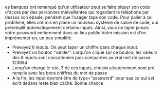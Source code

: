 es banques ont remarqué qu'un utilisateur peut se faire piquer son code d'accès par des personnes malveillantes qui regardent le téléphone par dessus son épaule, pendant que l'usager tape son code.
Pour palier à ce problème, elles ont mis en place un nouveau système de saisie de code, qui préremplit automatiquement certains inputs. Ainsi, vous ne taper jamais votre password entièrement dans un lieu public 
Votre mission est d'en imprémenter un, un peu simplifié.
- Prevoyez 6 inputs. On peut taper un chiffre dans chaque input.
- Prevoyez un bouton "valider". Lorqu'on clique sur ce bouton, les valeurs des 6 inputs sont concaténées puis comparées au vrai mot de passe: 123654
- Lorqu'on charge le site, 3 de ces inputs, choisis aléatoirement sont pré-remplis avec les bons chiffres du mot de passe
- A la fin, les input devront être de type="password" pour que ce qui est écrit dedans reste bien caché.
Bonne chance